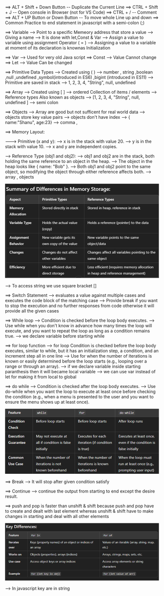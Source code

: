 ==> ALT + Shift + Down Button -- Duplicate the Current Line 
==> CTRL + Shift + J -- Open console in Browser (not for VS Code)
==> CTRL + / -- Comment 
==> ALT + UP Button or Down Button -- To move whole Line up and down 
==> Common Practice to end statement in javascript with a semi-colon (;)

==> Variable 
--> Point to a specific Memeory address that store a value 
--> Giving a name 
--> It is done with let,Const & Var 
--> Assign a value to variable using assignment Operator ( = )
--> Assigning a value to a variable at moment of its declaration is knownas Initialization 

==> Var --> Used for very old Java script 
==> Const --> Value Cannot change 
==> Let --> Value Can be changed 

==> Primitive Data Types 
--> Created using ( )
--> number , string ,boolean ,null ,undefined ,symbol(introduced in ES6) ,bigint (introduced in ES11)
--> Primitive are saved in stack 
--> 1, 2, 3, 4, "String", null, undefined

==> Array 
--> Created using [ ]
--> ordered Collection of items / elements 
--> Reference types Also known as objects 
--> [1, 2, 3, 4, "String", null, undefined ]
--> semi colon 

==> Objects
--> Array are good but not sufficent for real world data 
--> objects store key value pairs 
--> objects don't have index
--> { name:"Shanu", age:23}
--> comma ,

==> Memory Layout:

---> Primitive (x and y):
--> x is in the stack with value 20.
--> y is in the stack with value 10.
--> x and y are independent copies.

--> Reference Type (obj1 and obj2):
--> obj1 and obj2 are in the stack, both holding the same reference to an object in the heap.
--> The object in the heap looks like { name: "Bob" }.
--> Both obj1 and obj2 point to the same object, so modifying the object through either reference affects both.
--> array , objects

![Differences in Memory Storage of Primitive and Reference](image-1.png)

--> To access string we use square bracket []

==> Switch Statement
--> evaluates a value against multiple cases and executes the code block of the matching case
--> Provide break if you want to stop the execution and no further responses from code otherwise it will provide all the given cases 

==> While loop
--> Condition is checked before the loop body executes.
--> Use while when you don't know in advance how many times the loop will execute, and you want to repeat the loop as long as a condition remains true.
--> we declare variable before starting while 

==> for loop function 
--> for loop Condition is checked before the loop body executes, similar to while, but it has an initialization step, a condition, and an increment step all in one line
--> Use for when the number of iterations is known or easily determined before the loop starts (e.g., looping over a range or through an array).
--> if we declare variable inside starting   paranthesis then it will became local variable 
--> we can use var instead of let for making it from local to global 

==> do while 
--> Condition is checked after the loop body executes.
--> Use do-while when you want the loop to execute at least once before checking the condition (e.g., when a menu is presented to the user and you want to ensure the menu shows up at least once).
 
![Difference between for , while , do while loop ](image.png)

==> Break 
--> It will stop after given condition satisfy 

==> Continue 
--> continue the  output from starting to end except the desire result.

==> push and pop is faster than unshift & shift 
because push and pop have to create and dealt with last element whereas unshift & shift have to make changes in starting and deal with all other elements 

![Difference between for in and for of](image-2.png)

--> In javascript key are in string 
